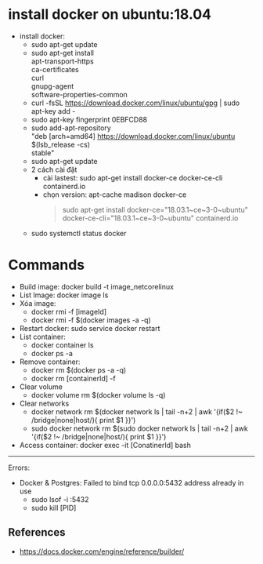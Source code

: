 # install docker on ubuntu:18.04
- install docker: 
    + sudo apt-get update
    + sudo apt-get install \
            apt-transport-https \
            ca-certificates \
            curl \
            gnupg-agent \
            software-properties-common
    + curl -fsSL https://download.docker.com/linux/ubuntu/gpg | sudo apt-key add -
    + sudo apt-key fingerprint 0EBFCD88
    + sudo add-apt-repository \
            "deb [arch=amd64] https://download.docker.com/linux/ubuntu \
            $(lsb_release -cs) \
            stable"
    + sudo apt-get update
    + 2 cách cài đặt
        * cài lastest: sudo apt-get install docker-ce docker-ce-cli containerd.io
        * chọn version: apt-cache madison docker-ce
            > sudo apt-get install docker-ce="18.03.1~ce~3-0~ubuntu" docker-ce-cli="18.03.1~ce~3-0~ubuntu" containerd.io
    + sudo systemctl status docker
    
# Commands
- Build image: docker build -t image_netcorelinux
- List Image: docker image ls
- Xóa image: 
    + docker rmi -f [imageId]
    + docker rmi -f $(docker images -a -q)
- Restart docker: sudo service docker restart
- List container: 
    + docker container ls
    + docker ps -a
- Remove container:
    + docker rm $(docker ps -a -q)
    + docker rm [containerId] -f
- Clear volume
    + docker volume rm $(docker volume ls -q)
- Clear networks
    + docker network rm $(docker network ls | tail -n+2 | awk '{if($2 !~ /bridge|none|host/){ print $1 }}')
    + sudo docker network rm $(sudo docker network ls | tail -n+2 | awk '{if($2 !~ /bridge|none|host/){ print $1 }}')
- Access container: docker exec -it [ConatinerId] bash

----------------------------------------------------------------
Errors:
- Docker & Postgres: Failed to bind tcp 0.0.0.0:5432 address already in use
    + sudo lsof -i :5432
    + sudo kill [PID]

## References
- https://docs.docker.com/engine/reference/builder/
